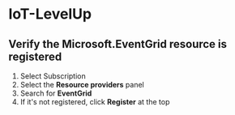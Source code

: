 # IoT-LevelUp

<h2>Verify the Microsoft.EventGrid resource is registered</h2>
<ol>
<li>Select Subscription
<li>Select the <b>Resource providers</b> panel
<li>Search for <b>EventGrid</b>
<li>If it's not registered, click <b>Register</b> at the top
<p>
